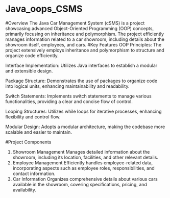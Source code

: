 # Java_oops_CSMS
#Overview
The Java Car Management System (cSMS) is a project showcasing advanced Object-Oriented Programming (OOP) concepts, primarily focusing on inheritance and polymorphism. The project efficiently manages information related to a car showroom, including details about the showroom itself, employees, and cars.
#Key Features
OOP Principles: The project extensively employs inheritance and polymorphism to structure and organize code efficiently.

Interface Implementation: Utilizes Java interfaces to establish a modular and extensible design.

Package Structure: Demonstrates the use of packages to organize code into logical units, enhancing maintainability and readability.

Switch Statements: Implements switch statements to manage various functionalities, providing a clear and concise flow of control.

Looping Structures: Utilizes while loops for iterative processes, enhancing flexibility and control flow.

Modular Design: Adopts a modular architecture, making the codebase more scalable and easier to maintain.

#Project Components
1. Showroom Management
Manages detailed information about the showroom, including its location, facilities, and other relevant details.
2. Employee Management
Efficiently handles employee-related data, incorporating aspects such as employee roles, responsibilities, and contact information.
3. Car Information
Organizes comprehensive details about various cars available in the showroom, covering specifications, pricing, and availability.
